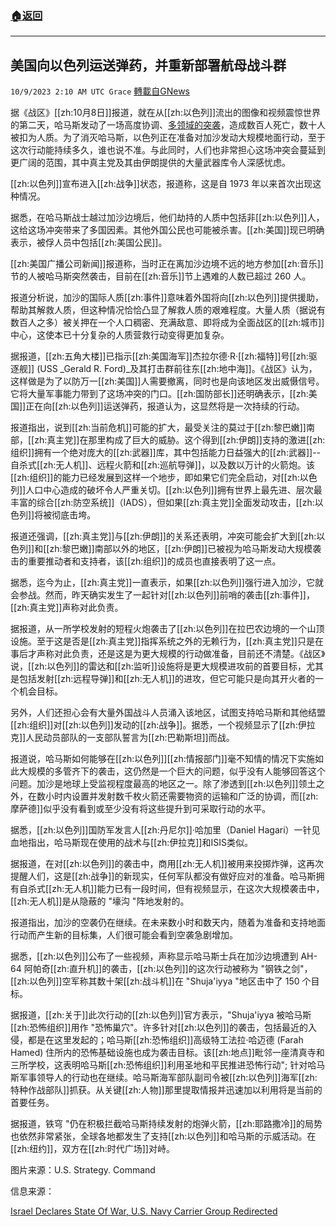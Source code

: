 ###  [:house:返回](README.md)
---


## 美国向以色列运送弹药，并重新部署航母战斗群
`10/9/2023 2:10 AM UTC Grace` [轉載自GNews](https://gnews.org/articles/1805758)

 据《战区》[[zh:10月8日]]报道，就在从[[zh:以色列]]流出的图像和视频震惊世界的第二天，哈马斯发动了一场高度协调、[多领域的突袭](https://gnews.org/m/1802109)，造成数百人死亡，数十人被扣为人质。为了消灭哈马斯，以色列正在准备对加沙发动大规模地面行动，至于这次行动能持续多久，谁也说不准。与此同时，人们也非常担心这场冲突会蔓延到更广阔的范围，其中真主党及其由伊朗提供的大量武器库令人深感忧虑。

[[zh:以色列]]宣布进入[[zh:战争]]状态，报道称，这是自 1973 年以来首次出现这种情况。

据悉，在哈马斯战士越过加沙边境后，他们劫持的人质中包括非[[zh:以色列]]人，这给这场冲突带来了多国因素。其他外国公民也可能被杀害。[[zh:美国]]现已明确表示，被俘人员中包括[[zh:美国公民]]。

[[zh:美国广播公司新闻]]报道称，当时正在离加沙边境不远的地方参加[[zh:音乐]]节的人被哈马斯突然袭击，目前在[[zh:音乐]]节上遇难的人数已超过 260 人。

报道分析说，加沙的国际人质[[zh:事件]]意味着外国将向[[zh:以色列]]提供援助，帮助其解救人质，但这种情况恰恰凸显了解救人质的艰难程度。大量人质（据说有数百人之多）被关押在一个人口稠密、充满敌意、即将成为全面战区的[[zh:城市]]中心，这使本已十分复杂的人质营救行动变得更加复杂。

据报道，[[zh:五角大楼]]已指示[[zh:美国海军]]杰拉尔德·R·[[zh:福特]]号[[zh:驱逐舰]] (USS _Gerald R. Ford)_及其打击群前往东[[zh:地中海]]。《战区》认为，这样做是为了以防万一[[zh:美国]]人需要撤离，同时也是向该地区发出威慑信号。它将大量军事能力带到了这场冲突的门口。[[zh:国防部长]]还明确表示，[[zh:美国]]正在向[[zh:以色列]]运送弹药，报道认为，这显然将是一次持续的行动。

报道指出，说到[[zh:当前危机]]可能的扩大，最受关注的莫过于[[zh:黎巴嫩]]南部，[[zh:真主党]]在那里构成了巨大的威胁。这个得到[[zh:伊朗]]支持的激进[[zh:组织]]拥有一个绝对庞大的[[zh:武器]]库，其中包括能力日益强大的[[zh:武器]]\--自杀式[[zh:无人机]]、远程火箭和[[zh:巡航导弹]]，以及数以万计的火箭炮。该[[zh:组织]]的能力已经发展到这样一个地步，即如果它们完全启动，对[[zh:以色列]]人口中心造成的破坏令人严重关切。[[zh:以色列]]拥有世界上最先进、层次最丰富的综合[[zh:防空系统]]（IADS），但如果[[zh:真主党]]全面发动攻击，[[zh:以色列]]将被彻底击垮。

报道还强调，[[zh:真主党]]与[[zh:伊朗]]的关系还表明，冲突可能会扩大到[[zh:以色列]]和[[zh:黎巴嫩]]南部以外的地区，[[zh:伊朗]]已被视为哈马斯发动大规模袭击的重要推动者和支持者，该[[zh:组织]]的成员也直接表明了这一点。

据悉，迄今为止，[[zh:真主党]]一直表示，如果[[zh:以色列]]强行进入加沙，它就会参战。然而，昨天确实发生了一起针对[[zh:以色列]]前哨的袭击[[zh:事件]]，[[zh:真主党]]声称对此负责。

据报道，从一所学校发射的短程火炮袭击了[[zh:以色列]]在拉巴农边境的一个山顶设施。至于这是否是[[zh:真主党]]指挥系统之外的无赖行为，[[zh:真主党]]只是在事后才声称对此负责，还是这是为更大规模的行动做准备，目前还不清楚。《战区》说，[[zh:以色列]]的雷达和[[zh:监听]]设施将是更大规模进攻前的首要目标，尤其是包括发射[[zh:远程导弹]]和[[zh:无人机]]的进攻，但它可能只是向其开火者的一个机会目标。

另外，人们还担心会有大量外国战斗人员涌入该地区，试图支持哈马斯和其他结盟[[zh:组织]]对[[zh:以色列]]发动的[[zh:战争]]。据悉，一个视频显示了[[zh:伊拉克]]人民动员部队的一支部队誓言为[[zh:巴勒斯坦]]而战。

报道说，哈马斯如何能够在[[zh:以色列]][[zh:情报部门]]毫不知情的情况下实施如此大规模的多管齐下的袭击，这仍然是一个巨大的问题，似乎没有人能够回答这个问题。加沙是地球上受监视程度最高的地区之一。除了渗透到[[zh:以色列]]领土之外，在数小时内设置并发射数千枚火箭还需要物资的运输和广泛的协调，而[[zh:摩萨德]]似乎没有看到或至少没有将这些提升到可采取行动的水平。

据悉，[[zh:以色列]]国防军发言人[[zh:丹尼尔]]·哈加里（Daniel Hagari）一针见血地指出，哈马斯现在使用的战术与[[zh:伊拉克]]和ISIS类似。

据报道，在对[[zh:以色列]]的袭击中，商用[[zh:无人机]]被用来投掷炸弹，这再次提醒人们，这是[[zh:战争]]的新现实，任何军队都没有做好应对的准备。哈马斯拥有自杀式[[zh:无人机]]能力已有一段时间，但有视频显示，在这次大规模袭击中，[[zh:无人机]]是从隐蔽的 "壕沟 "阵地发射的。

报道指出，加沙的空袭仍在继续。在未来数小时和数天内，随着为准备和支持地面行动而产生新的目标集，人们很可能会看到空袭急剧增加。

据悉，[[zh:以色列]]公布了一些视频，声称显示哈马斯士兵在加沙边境遭到 AH-64 阿帕奇[[zh:直升机]]的袭击，[[zh:以色列]]的这次行动被称为 "钢铁之剑"，[[zh:以色列]]空军称其数十架[[zh:战斗机]]在 "Shuja'iyya "地区击中了 150 个目标。

据报道，[[zh:关于]]此次行动的[[zh:以色列]]官方表示，"Shuja'iyya 被哈马斯[[zh:恐怖组织]]用作 "恐怖巢穴"。许多针对[[zh:以色列]]的袭击，包括最近的入侵，都是在这里发起的；哈马斯[[zh:恐怖组织]]高级特工法拉·哈迈德 (Farah Hamed) 住所内的恐怖基础设施也成为袭击目标。该[[zh:地点]]毗邻一座清真寺和三所学校，这表明哈马斯[[zh:恐怖组织]]利用圣地和平民推进恐怖行动"; 针对哈马斯军事领导人的行动也在继续。哈马斯海军部队副司令被[[zh:以色列]]海军[[zh:特种作战部队]]抓获。从关键[[zh:人物]]那里提取情报并迅速加以利用将是当前的首要任务。

据报道，铁穹 "仍在积极拦截哈马斯持续发射的炮弹火箭，[[zh:耶路撒冷]]的局势也依然非常紧张，全球各地都发生了支持[[zh:以色列]]和哈马斯的示威活动。在[[zh:纽约]]，双方在[[zh:时代广场]]对峙。

图片来源：U.S. Strategy. Command

信息来源：

[Israel Declares State Of War, U.S. Navy Carrier Group Redirected](https://www.thedrive.com/the-war-zone/israel-declares-state-of-war-u-s-navy-carrier-group-redirected)
